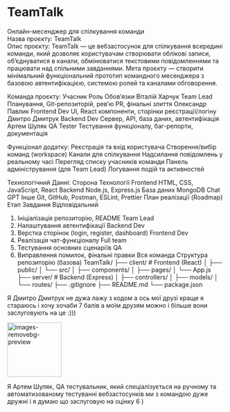 # TeamTalk
Онлайн-месенджер для спілкування команди   
Назва проєкту: TeamTalk  
Опис проєкту:
TeamTalk — це вебзастосунок для спілкування всередині команди, який дозволяє користувачам створювати облікові записи, об’єднуватися в канали, обмінюватися текстовими повідомленнями та працювати над спільними завданнями.
Мета проєкту — створити мінімальний функціональний прототип командного месенджера з базовою автентифікацією, системою ролей та каналами обговорення.

Команда проєкту:
Учасник	Роль	      Обов’язки
Віталій Харчук	    Team Lead	Планування, Git-репозиторій, рев’ю PR, фінальні злиття
Олександр Павлик	  Frontend Dev	UI, React компоненти, сторінки реєстрації/логіну
Дмитро Дмитрук	    Backend Dev	Сервер, API, база даних, автентифікація
Артем Шуляк	        QA Tester	Тестування функціоналу, баг-репорти, документація

Функціонал додатку:
 Реєстрація та вхід користувача
 Створення/вибір команд (workspace)
 Канали для спілкування
 Надсилання повідомлень у реальному часі
 Перегляд списку учасників команди
 Панель адміністрування (для Team Lead)
 Логування подій та активностей


Технологічний Данні:
Сторона	Технології
Frontend	HTML, CSS, JavaScript, React
Backend	Node.js, Express.js
База даних	MongoDB Chat GPT
Інше	Git, GitHub, Postman, ESLint, Prettier
План реалізації (Roadmap)
Етап	Завдання	Відповідальний
1.	Ініціалізація репозиторію, README	Team Lead
2.	Налаштування автентифікації	Backend Dev
3.	Верстка сторінок (login, register, dashboard)	Frontend Dev
4.	Реалізація чат-функціоналу	Full team
5.	Тестування основних сценаріїв	QA
6.	Виправлення помилок, фінальні правки	Вся команда
Структура репозиторію (базова)
TeamTalk/
├── client/               # Frontend (React)
│   ├── public/
│   └── src/
│       ├── components/
│       ├── pages/
│       └── App.js
├── server/               # Backend (Express)
│   ├── controllers/
│   ├── models/
│   └── routes/
├── .gitignore
├── README.md
└── package.json

Я Дмитро Дмитрук не дужа лажу з кодом а ось мої друзі краще я стараюсь і хочу хочаби 7 балів а моїм друзям можно і більше вони заслуговують на це :)))

<img width="125" height="125" alt="images-removebg-preview" src="https://github.com/user-attachments/assets/f6ee6713-8423-4199-bf1a-235eb28487ec" />

Я Артем Шуляк, QA тестувальник, який спеціалізується на ручному та автоматизованому тестуванні вебзастосунків ми з командою дуже дружні і я думаю що заслуговую на оцінку 6 )
